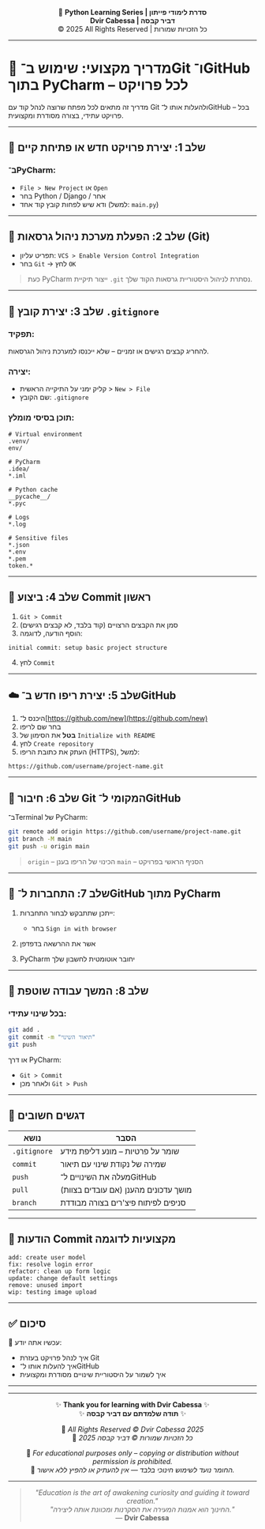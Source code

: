 <!-- DC_HEADER_START -->
<div align="center">

🐍 **Python Learning Series | סדרת לימודי פייתון**  
**Dvir Cabessa | דביר קבסה**  
© 2025 All Rights Reserved | כל הזכויות שמורות

</div>

---
<!-- DC_HEADER_END -->

# 📘 מדריך מקצועי: שימוש ב־Git ו־GitHub בתוך PyCharm – לכל פרויקט

מדריך זה מתאים לכל מפתח שרוצה לנהל קוד עם Git ולהעלות אותו ל־GitHub – בכל פרויקט עתידי, בצורה מסודרת ומקצועית.

---

## 🚩 שלב 1: יצירת פרויקט חדש או פתיחת קיים

### ב־PyCharm:
- `File > New Project` או `Open`
- בחר Python / Django / אחר
- ודא שיש לפחות קובץ קוד אחד (למשל: `main.py`)

---

## 🔄 שלב 2: הפעלת מערכת ניהול גרסאות (Git)

- תפריט עליון: `VCS > Enable Version Control Integration`
- בחר `Git` → לחץ `OK`

> כעת PyCharm ייצור תיקיית `.git` נסתרת לניהול היסטוריית גרסאות הקוד שלך.

---

## 📁 שלב 3: יצירת קובץ `.gitignore`

### תפקיד:
להחריג קבצים רגישים או זמניים – שלא ייכנסו למערכת ניהול הגרסאות.

### יצירה:
- קליק ימני על התיקייה הראשית > `New > File`
- שם הקובץ: `.gitignore`

### תוכן בסיסי מומלץ:

```gitignore
# Virtual environment
.venv/
env/

# PyCharm
.idea/
*.iml

# Python cache
__pycache__/
*.pyc

# Logs
*.log

# Sensitive files
*.json
*.env
*.pem
token.*
````

---

## 💾 שלב 4: ביצוע Commit ראשון

1. `Git > Commit`
2. סמן את הקבצים הרצויים (קוד בלבד, לא קבצים רגישים)
3. הוסף הודעה, לדוגמה:

```
initial commit: setup basic project structure
```

4. לחץ `Commit`

---

## ☁️ שלב 5: יצירת ריפו חדש ב־GitHub

1. היכנס ל־[https://github.com/new](https://github.com/new)
2. בחר שם לריפו
3. **בטל** את הסימון של `Initialize with README`
4. לחץ `Create repository`
5. העתק את כתובת הריפו (HTTPS), למשל:

```
https://github.com/username/project-name.git
```

---

## 🔗 שלב 6: חיבור Git המקומי ל־GitHub

ב־Terminal של PyCharm:

```bash
git remote add origin https://github.com/username/project-name.git
git branch -M main
git push -u origin main
```

> `origin` – הכינוי של הריפו בענן
> `main` – הסניף הראשי בפרויקט

---

## 🔐 שלב 7: התחברות ל־GitHub מתוך PyCharm

1. ייתכן שתתבקש לבחור התחברות:

   * בחר `Sign in with browser`
2. אשר את ההרשאה בדפדפן
3. PyCharm יחובר אוטומטית לחשבון שלך

---

## 🔁 שלב 8: המשך עבודה שוטפת

### בכל שינוי עתידי:

```bash
git add .
git commit -m "תיאור השינוי"
git push
```

או דרך PyCharm:

* `Git > Commit`
* ולאחר מכן `Git > Push`

---

## 🧠 דגשים חשובים

| נושא         | הסבר                                 |
| ------------ | ------------------------------------ |
| `.gitignore` | שומר על פרטיות – מונע דליפת מידע     |
| `commit`     | שמירה של נקודת שינוי עם תיאור        |
| `push`       | מעלה את השינויים ל־GitHub            |
| `pull`       | מושך עדכונים מהענן (אם עובדים בצוות) |
| `branch`     | סניפים לפיתוח פיצ'רים בצורה מבודדת   |

---

## 🧾 הודעות Commit מקצועיות לדוגמה

```text
add: create user model
fix: resolve login error
refactor: clean up form logic
update: change default settings
remove: unused import
wip: testing image upload
```

---

## ✅ סיכום

🎯 עכשיו אתה יודע:

* איך לנהל פרויקט בעזרת Git
* איך להעלות אותו ל־GitHub
* איך לשמור על היסטוריית שינויים מסודרת ומקצועית

---

<!-- DC_FOOTER_START -->
---

<div align="center">

✨ **Thank you for learning with Dvir Cabessa** ✨  
✨ **תודה שלמדתם עם דביר קבסה** ✨  

📘 *All Rights Reserved © Dvir Cabessa 2025*  
📘 *כל הזכויות שמורות © דביר קבסה 2025*  

🔗 *For educational purposes only – copying or distribution without permission is prohibited.*  
🔗 *החומר נועד לשימוש חינוכי בלבד — אין להעתיק או להפיץ ללא אישור.*

---

> _"Education is the art of awakening curiosity and guiding it toward creation."_  
> _"החינוך הוא אמנות המעירה את הסקרנות ומכוונת אותה ליצירה."_  
> — **Dvir Cabessa**

</div>
<!-- DC_FOOTER_END -->

